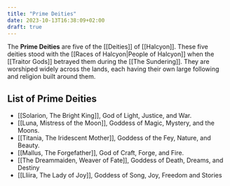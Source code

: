 ```yaml
---
title: "Prime Deities"
date: 2023-10-13T16:38:09+02:00
draft: true
---
```


The **Prime Deities** are five of the [[Deities]] of [[Halcyon]]. These five deities stood with the [[Races of Halcyon|People of Halcyon]] when the [[Traitor Gods]] betrayed them during the [[The Sundering]]. They are worshiped widely across the lands, each having their own large following and religion built around them.

## List of Prime Deities
- [[Solarion, The Bright King]], God of Light, Justice, and War.
- [[Luna, Mistress of the Moon]], Goddess of Magic, Mystery, and the Moons.
- [[Titania, The Iridescent Mother]], Goddess of the Fey, Nature, and Beauty.
- [[Mallus, The Forgefather]], God of Craft, Forge, and Fire.
- [[The Dreammaiden, Weaver of Fate]], Goddess of Death, Dreams, and Destiny
- [[Lliira, The Lady of Joy]], Goddess of Song, Joy, Freedom and Stories